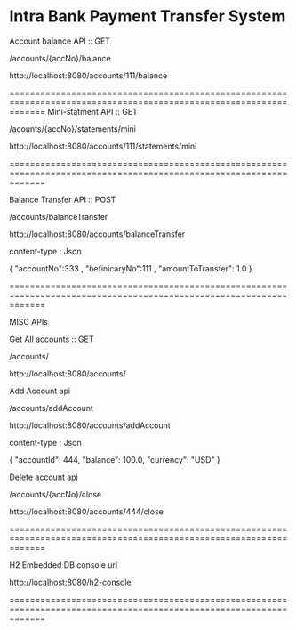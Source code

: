 Intra Bank Payment Transfer System
===================================================================================================================
Account balance API :: GET

/accounts/{accNo}/balance

http://localhost:8080/accounts/111/balance

===================================================================================================================
Mini-statment API :: GET


/acounts/{accNo}/statements/mini

http://localhost:8080/accounts/111/statements/mini

===================================================================================================================

Balance Transfer API :: POST


/accounts/balanceTransfer

http://localhost:8080/accounts/balanceTransfer

content-type : Json

{
    "accountNo":333 ,
    "befinicaryNo":111 ,
    "amountToTransfer": 1.0
}

===================================================================================================================

MISC APIs

Get All accounts :: GET

/accounts/

http://localhost:8080/accounts/


Add Account api

/accounts/addAccount

http://localhost:8080/accounts/addAccount

content-type : Json

{
    "accountId": 444,
    "balance": 100.0,
    "currency": "USD"
}


Delete account api

/accounts/{accNo}/close

http://localhost:8080/accounts/444/close


===================================================================================================================

H2 Embedded DB console url

http://localhost:8080/h2-console

===================================================================================================================
